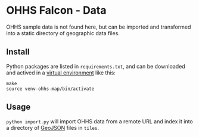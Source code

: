 OHHS Falcon - Data
==================

OHHS sample data is not found here, but can be imported and transformed into
a static directory of geographic data files.

Install
-------

Python packages are listed in `requirements.txt`, and can be downloaded and
actived in a [virtual environment](https://pypi.python.org/pypi/virtualenv)
like this:

    make
    source venv-ohhs-map/bin/activate

Usage
-----

`python import.py` will import OHHS data from a remote URL and index it into
a directory of [GeoJSON](http://www.geojson.org/) files in `tiles`.
